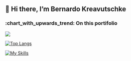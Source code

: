 <h2>👋 Hi there, I’m Bernardo Kreavutschke</h2>

<h3>:chart_with_upwards_trend: On this portifolio</h3>

![](https://github-readme-stats.vercel.app/api/top-langs/?username=Berkra07&theme=synthwave&show_icons=true&hide_border=true&layout=compact)

[![Top Langs](https://github-readme-stats.vercel.app/api?username=saifurrahman1193&theme=algolia&show_icons=true)](https://github.com/Berkra07)

[![My Skills](https://skillicons.dev/icons?i=js,html,css,java)](https://skillicons.dev)

